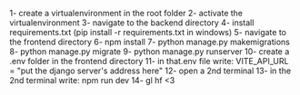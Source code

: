 1- create a virtualenvironment in the root folder
2- activate the virtualenvironment 
3- navigate to the backend directory
4- install requirements.txt (pip install -r requirements.txt in windows)
5- navigate to the frontend directory
6- npm install
7- python manage.py makemigrations
8- python manage.py migrate
9- python manage.py runserver
10- create a .env folder in the frontend directory
11- in that.env file write: VITE_API_URL = "put the django server's address here"
12- open a 2nd terminal 
13- in the 2nd terminal write: npm run dev
14- gl hf <3